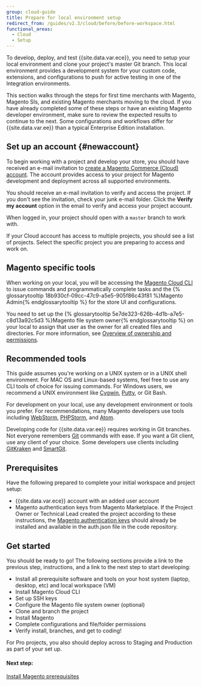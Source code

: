 ```yaml
---
group: cloud-guide
title: Prepare for local environment setup
redirect_from: /guides/v2.3/cloud/before/before-workspace.html
functional_areas:
  - Cloud
  - Setup
---
```


To develop, deploy, and test {{site.data.var.ece}}, you need to setup your local environment and clone your project's master Git branch. This local environment provides a development system for your custom code, extensions, and configurations to push for active testing in one of the Integration environments.

This section walks through the steps for first time merchants with Magento, Magento SIs, and existing Magento merchants moving to the cloud. If you have already completed some of these steps or have an existing Magento developer environment, make sure to review the expected results to continue to the next. Some configurations and workflows differ for {{site.data.var.ee}} than a typical Enterprise Edition installation.

## Set up an account {#newaccount}

To begin working with a project and develop your store, you should have received an e-mail invitation to [create a Magento Commerce (Cloud) account](https://accounts.magento.cloud). The account provides access to your project for Magento development and deployment across all supported environments.

You should receive an e-mail invitation to verify and access the project. If you don't see the invitation, check your junk e-mail folder. Click the **Verify my account** option in the email to verify and access your project account.

When logged in, your project should open with a `master` branch to work with.

If your Cloud account has access to multiple projects, you should see a list of projects. Select the specific project you are preparing to access and work on.

## Magento specific tools

When working on your local, you will be accessing the [Magento Cloud CLI]({{page.baseurl}}/cloud/reference/cloud-cli-commands.html) to issue commands and programmatically complete tasks and the {% glossarytooltip 18b930cf-09cc-47c9-a5e5-905f86c43f81 %}Magento Admin{% endglossarytooltip %} for the store UI and configurations.

You need to set up the {% glossarytooltip 5e7de323-626b-4d1b-a7e5-c8d13a92c5d3 %}Magento file system owner{% endglossarytooltip %} on your local to assign that user as the owner for all created files and directories. For more information, see [Overview of ownership and permissions]({{page.baseurl}}/install/getting-started/file-system-ownership-permissions.html).

## Recommended tools

This guide assumes you're working on a UNIX system or in a UNIX shell environment. For MAC OS and Linux-based systems, feel free to use any CLI tools of choice for issuing commands. For Windows users, we recommend a UNIX environment like [Cygwin](https://www.cygwin.com/), [Putty](http://www.putty.org/), or Git Bash.

For development on your local, use any development environment or tools you prefer. For recommendations, many Magento developers use tools including [WebStorm](https://www.jetbrains.com/webstorm/), [PHPStorm](https://www.jetbrains.com/phpstorm/), and [Atom](https://atom.io/).

Developing code for {{site.data.var.ee}} requires working in Git branches. Not everyone remembers [Git](https://git-scm.com/docs) commands with ease. If you want a Git client, use any client of your choice. Some developers use clients including [GitKraken](https://www.gitkraken.com/) and [SmartGit](https://www.syntevo.com/smartgit/).

## Prerequisites

Have the following prepared to complete your initial workspace and project setup:

* {{site.data.var.ece}} account with an added user account
* Magento authentication keys from Magento Marketplace. If the Project Owner or Technical Lead created the project according to these instructions, the [Magento authentication keys]({{page.baseurl}}/install/getting-started/magento-authentication-keys.html) should already be installed and available in the auth.json file in the code repository.

## Get started

You should be ready to go! The following sections provide a link to the previous step, instructions, and a link to the next step to start developing:

* Install all prerequisite software and tools on your host system (laptop, desktop, etc) and local workspace (VM)
* Install Magento Cloud CLI
* Set up SSH keys
* Configure the Magento file system owner (optional)
* Clone and branch the project
* Install Magento
* Complete configurations and file/folder permissions
* Verify install, branches, and get to coding!

For Pro projects, you also should deploy across to Staging and Production as part of your set up.

#### Next step:

[Install Magento prerequisites]({{page.baseurl}}/cloud/setup/install-magento-prerequisites.html)

